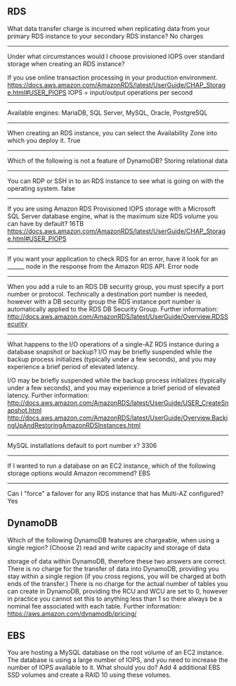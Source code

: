 ## RDS
What data transfer charge is incurred when replicating data from your primary RDS instance to your secondary RDS instance?
No charges

---

Under what circumstances would I choose provisioned IOPS over standard storage when creating an RDS instance?

If you use online transaction processing in your production environment.
https://docs.aws.amazon.com/AmazonRDS/latest/UserGuide/CHAP_Storage.html#USER_PIOPS
IOPS = input/output operations per second

---

Available engines:
MariaDB, SQL Server, MySQL, Oracle, PostgreSQL

---

When creating an RDS instance, you can select the Availability Zone into which you deploy it.
True

---

Which of the following is not a feature of DynamoDB?
Storing relational data

---

You can RDP or SSH in to an RDS instance to see what is going on with the operating system.
false

---

If you are using Amazon RDS Provisioned IOPS storage with a Microsoft SQL Server database engine, what is the maximum size RDS volume you can have by default?
16TB
https://docs.aws.amazon.com/AmazonRDS/latest/UserGuide/CHAP_Storage.html#USER_PIOPS

---

If you want your application to check RDS for an error, have it look for an ______ node in the response from the Amazon RDS API.
Error node

---

When you add a rule to an RDS DB security group, you must specify a port number or protocol.
Technically a destination port number is needed, however with a DB security group the RDS instance port number is automatically applied to the RDS DB Security Group.
Further information: http://docs.aws.amazon.com/AmazonRDS/latest/UserGuide/Overview.RDSSecurity

---

What happens to the I/O operations of a single-AZ RDS instance during a database snapshot or backup?
I/O may be briefly suspended while the backup process initializes (typically under a few seconds), and you may experience a brief period of elevated latency.

I/O may be briefly suspended while the backup process initializes (typically under a few seconds), and you may experience a brief period of elevated latency.
Further information: http://docs.aws.amazon.com/AmazonRDS/latest/UserGuide/USER_CreateSnapshot.html http://docs.aws.amazon.com/AmazonRDS/latest/UserGuide/Overview.BackingUpAndRestoringAmazonRDSInstances.html

---

MySQL installations default to port number x?
3306

---

If I wanted to run a database on an EC2 instance, which of the following storage options would Amazon recommend?
EBS

---

Can I "force" a failover for any RDS instance that has Multi-AZ configured?
Yes

## DynamoDB
Which of the following DynamoDB features are chargeable, when using a single region? (Choose 2)
read and write capacity and storage of data

storage of data within DynamoDB, therefore these two answers are correct. There is no charge for the transfer of data into DynamoDB, providing you stay within a single region (if you cross regions, you will be charged at both ends of the transfer.) There is no charge for the actual number of tables you can create in DynamoDB, providing the RCU and WCU are set to 0, however in practice you cannot set this to anything less than 1 so there always be a nominal fee associated with each table.
Further information: https://aws.amazon.com/dynamodb/pricing/

## EBS
You are hosting a MySQL database on the root volume of an EC2 instance. The database is using a large number of IOPS, and you need to increase the number of IOPS available to it. What should you do?
Add 4 additional EBS SSD volumes and create a RAID 10 using these volumes.



